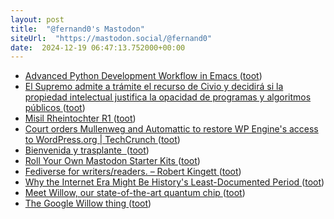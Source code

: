 ```yaml
---
layout: post
title:  "@fernand0's Mastodon"
siteUrl:  "https://mastodon.social/@fernand0"
date:  2024-12-19 06:47:13.752000+00:00
---
```

*  [Advanced Python Development Workflow in Emacs ](https://blog.serghei.pl/posts/emacs-python-ide) ([toot](https://mastodon.social/@fernand0/113678144880686808))
*  [El Supremo admite a trámite el recurso de Civio y decidirá si la propiedad intelectual justifica la opacidad de programas y algoritmos públicos ](https://civio.es/novedades/2024/12/04/tribunal-Supremo-auto-propiedad-intelectual-transparencia-civio-bosco) ([toot](https://mastodon.social/@fernand0/113677905225895125))
*  [Misil Rheintochter R1 ](https://www.flickr.com/photos/fernand0/54205405301) ([toot](https://mastodon.social/@fernand0/113677206627675346))
*  [Court orders Mullenweg and Automattic to restore WP Engine's access to WordPress.org \| TechCrunch ](https://techcrunch.com/2024/12/10/court-orders-mullenweg-and-automattic-to-restore-wp-engines-access-to-wordpress-org) ([toot](https://mastodon.social/@fernand0/113677206329155465))
*  [Bienvenida y trasplante  ](https://avecesunafoto.wordpress.com/2024/12/18/bienvenida-y-trasplante) ([toot](https://mastodon.social/@fernand0/113675327474401131))
*  [Roll Your Own Mastodon Starter Kits ](https://cogdogblog.com/2024/12/mastodon-starter-kit-how-to) ([toot](https://mastodon.social/@fernand0/113675237598220213))
*  [Fediverse for writers/readers. – Robert Kingett ](https://robertkingett.com/posts/5619) ([toot](https://mastodon.social/@fernand0/113674927936783794))
*  [Why the Internet Era Might Be History's Least-Documented Period ](https://www.joanwestenberg.com/why-the-internet-era-might-be-historys-least-documented-period) ([toot](https://mastodon.social/@fernand0/113674858500268006))
*  [Meet Willow, our state-of-the-art quantum chip ](https://blog.google/technology/research/google-willow-quantum-chip) ([toot](https://mastodon.social/@fernand0/113674541786580317))
*  [The Google Willow thing ](https://scottaaronson.blog/?p=852) ([toot](https://mastodon.social/@fernand0/113673788410698178))
